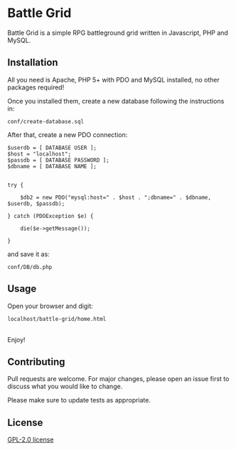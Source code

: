 # Battle Grid

Battle Grid is a simple RPG battleground grid written in Javascript, PHP and MySQL.

## Installation

All you need is Apache, PHP 5+ with PDO and MySQL installed, no other packages required!

Once you installed them, create a new database following the instructions in:

```
conf/create-database.sql
```

After that, create a new PDO connection:

```
$userdb = [ DATABASE USER ];
$host = "localhost";
$passdb = [ DATABASE PASSWORD ];
$dbname = [ DATABASE NAME ];


try {	
	
	$db2 = new PDO("mysql:host=" . $host . ";dbname=" . $dbname, $userdb, $passdb);
	
} catch (PDOException $e) {

	die($e->getMessage());
	
}
```

and save it as:

```
conf/DB/db.php
```

## Usage

Open your browser and digit:

```
localhost/battle-grid/home.html
```

<br>
Enjoy!

## Contributing
Pull requests are welcome. For major changes, please open an issue first to discuss what you would like to change.

Please make sure to update tests as appropriate.

## License
[GPL-2.0 license](https://www.gnu.org/licenses/old-licenses/gpl-2.0.html)
